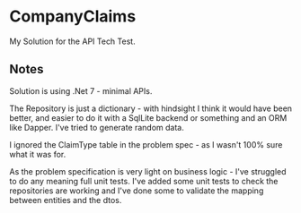 # CompanyClaims

My Solution for the API Tech Test.

## Notes
Solution is using .Net 7 - minimal APIs.

The Repository is just a dictionary - with hindsight I think it would have been better, and easier to do it with a SqlLite backend or something and an ORM like Dapper.
I've tried to generate random data.

I ignored the ClaimType table in the problem spec - as I wasn't 100% sure what it was for.

As the problem specification is very light on business logic - I've struggled to do any meaning full unit tests.  I've added some unit tests to check the repositories are working and I've done some to validate the mapping between entities and the dtos.

